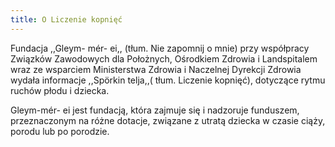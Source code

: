 ```yaml
---
title: O Liczenie kopnięć
---
```


Fundacja ,,Gleym- mér- ei,, (tłum. Nie zapomnij o mnie) przy współpracy Związków Zawodowych dla Położnych, Ośrodkiem Zdrowia i Landspitalem wraz ze wsparciem Ministerstwa Zdrowia i Naczelnej Dyrekcji Zdrowia wydała informacje ,,Spörkin telja,,( tłum. Liczenie kopnięć), dotyczące rytmu ruchów płodu i dziecka.

Gleym-mér- ei jest fundacją, która zajmuje się i nadzoruje funduszem, przeznaczonym na różne dotacje, związane z utratą dziecka w czasie ciąży, porodu lub po porodzie.
